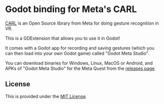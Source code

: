 # Godot binding for Meta's CARL

[CARL](https://github.com/facebookexperimental/CARL) is an Open Source library from Meta for doing gesture recognition in VR.

This is a GDExtension that allows you to use it in Godot!

It comes with a Godot app for recording and saving gestures (which you can then load into your own Godot game) called "Godot Meta Studio".

You can download binaries for Windows, Linux, MacOS or Android, and APKs of "Godot Meta Studio" for the Meta Quest from the [releases page](https://github.com/dsnopek/godot-meta-carl/releases).

## License

This is provided under the [MIT License](https://github.com/dsnopek/godot-meta-carl/blob/main/LICENSE.txt).

